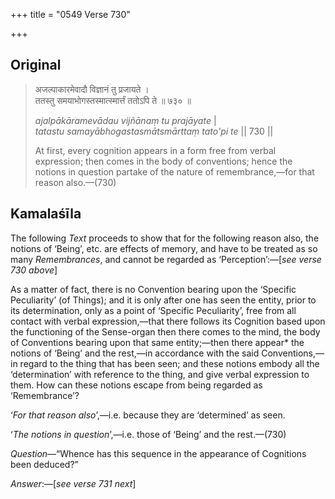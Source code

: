 +++
title = "0549 Verse 730"

+++
## Original 
>
> अजल्पाकारमेवादौ विज्ञानं तु प्रजायते ।  
> ततस्तु समयाभोगस्तस्मात्स्मार्त्तं ततोऽपि ते ॥ ७३० ॥ 
>
> *ajalpākāramevādau vijñānaṃ tu prajāyate* \|  
> *tatastu samayābhogastasmātsmārttaṃ tato'pi te* \|\| 730 \|\| 
>
> At first, every cognition appears in a form free from verbal expression; then comes in the body of conventions; hence the notions in question partake of the nature of remembrance,—for that reason also.—(730)



## Kamalaśīla

The following *Text* proceeds to show that for the following reason also, the notions of ‘Being’, etc. are effects of memory, and have to be treated as so many *Remembrances*, and cannot be regarded as ‘Perception’:—[*see verse 730 above*]

As a matter of fact, there is no Convention bearing upon the ‘Specific Peculiarity’ (of Things); and it is only after one has seen the entity, prior to its determination, only as a point of ‘Specific Peculiarity’, free from all contact with verbal expression,—that there follows its Cognition based upon the functioning of the Sense-organ then there comes to the mind, the body of Conventions bearing upon that same entity;—then there appear\* the notions of ‘Being’ and the rest,—in accordance with the said Conventions,—in regard to the thing that has been seen; and these notions embody all the ‘determination’ with reference to the thing, and give verbal expression to them. How can these notions escape from being regarded as ‘Remembrance’?

‘*For that reason also*’,—i.e. because they are ‘determined’ as seen.

‘*The notions in question*’,—i.e. those of ‘Being’ and the rest.—(730)

*Question*—“Whence has this sequence in the appearance of Cognitions been deduced?”

*Answer*:—[*see verse 731 next*]


